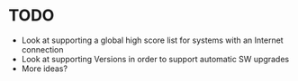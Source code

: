 TODO
=======

* Look at supporting a global high score list for systems with an Internet connection
* Look at supporting Versions in order to support automatic SW upgrades
* More ideas?

